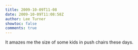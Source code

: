 ```yaml
---
title: 2009-10-09T11-08
date: 2009-10-09T11:08:58Z
author: Lee Turner
showtoc: false
comments: true
---
```


It amazes me the size of some kids in push chairs these days.

